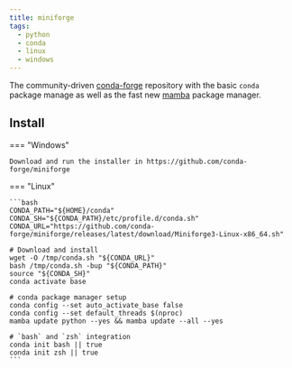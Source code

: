 ```yaml
---
title: miniforge
tags:
  - python
  - conda
  - linux
  - windows
---
```


The community-driven [conda-forge](https://conda-forge.org/docs/user/introduction.html) repository with the basic `conda` package manage as well as the fast new [mamba](https://github.com/mamba-org/mamba) package manager.

## Install

=== "Windows"

    Download and run the installer in https://github.com/conda-forge/miniforge

=== "Linux"

    ```bash
    CONDA_PATH="${HOME}/conda"
    CONDA_SH="${CONDA_PATH}/etc/profile.d/conda.sh"
    CONDA_URL="https://github.com/conda-forge/miniforge/releases/latest/download/Miniforge3-Linux-x86_64.sh"

    # Download and install
    wget -O /tmp/conda.sh "${CONDA_URL}"
    bash /tmp/conda.sh -bup "${CONDA_PATH}"
    source "${CONDA_SH}"
    conda activate base

    # conda package manager setup
    conda config --set auto_activate_base false
    conda config --set default_threads $(nproc)
    mamba update python --yes && mamba update --all --yes

    # `bash` and `zsh` integration
    conda init bash || true
    conda init zsh || true
    ```
